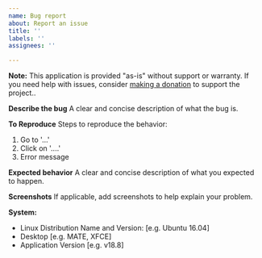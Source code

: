 ```yaml
---
name: Bug report
about: Report an issue
title: ''
labels: ''
assignees: ''

---
```


**Note:** This application is provided "as-is" without support or warranty. If you need help with issues, consider [making a donation](https://www.paypal.com/cgi-bin/webscr?business=teejeetech@gmail.com&cmd=_xclick&currency_code=USD&item_name=Timeshift+Donation) to support the project..

**Describe the bug**
A clear and concise description of what the bug is.

**To Reproduce**
Steps to reproduce the behavior:
1. Go to '...'
2. Click on '....'
3. Error message

**Expected behavior**
A clear and concise description of what you expected to happen.

**Screenshots**
If applicable, add screenshots to help explain your problem.

**System:**
 - Linux Distribution Name and Version: [e.g. Ubuntu 16.04]
 - Desktop [e.g. MATE, XFCE]
 - Application Version [e.g. v18.8]
